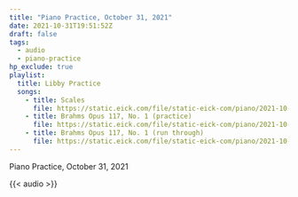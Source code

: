 ```yaml
---
title: "Piano Practice, October 31, 2021"
date: 2021-10-31T19:51:52Z
draft: false
tags:
  - audio
  - piano-practice
hp_exclude: true
playlist:
  title: Libby Practice
  songs:
    - title: Scales
      file: https://static.eick.com/file/static-eick-com/piano/2021-10-31-001.mp3
    - title: Brahms Opus 117, No. 1 (practice)
      file: https://static.eick.com/file/static-eick-com/piano/2021-10-31-002.mp3
    - title: Brahms Opus 117, No. 1 (run through)
      file: https://static.eick.com/file/static-eick-com/piano/2021-10-31-003.mp3
---
```


Piano Practice, October 31, 2021

<!--more-->

{{< audio >}}
